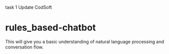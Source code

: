 task 1
Update CodSoft
# rules_based-chatbot

This will give you a basic understanding of natural
language processing and conversation flow.
